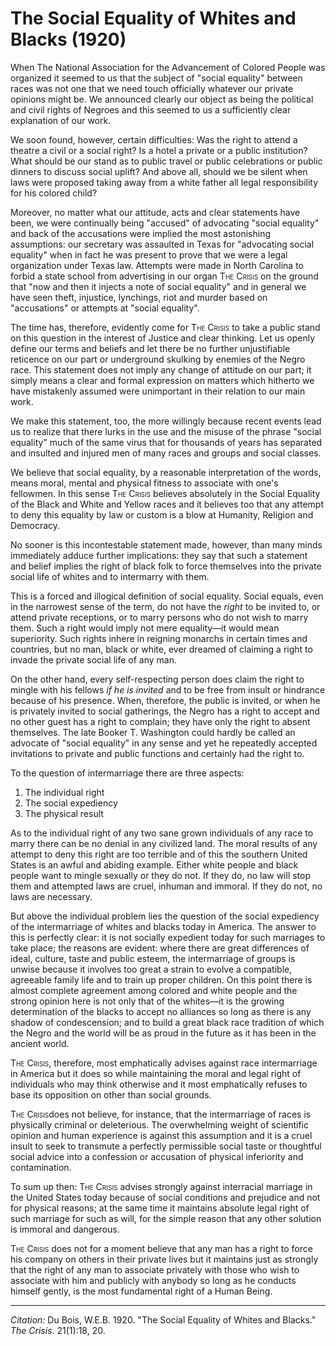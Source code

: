 <!--
title:   The Social Equality of Whites and Blacks
author:  Du Bois, W.E.B.
journal: The Crisis
year:    1920
volume:  21
issue:   1
pages:   18, 20
-->
# The Social Equality of Whites and Blacks (1920)

When The National Association for the Advancement of Colored People was organized it seemed to us that the subject of "social equality" between races was not one that we need touch officially whatever our private opinions might be. We announced clearly our object as being the political and civil rights of Negroes and this seemed to us a sufficiently clear explanation of our work.

We soon found, however, certain difficulties: Was the right to attend a theatre a civil or a social right? Is a hotel a private or a public institution? What should be our stand as to public travel or public celebrations or public dinners to discuss social uplift? And above all, should we be silent when laws were proposed taking away from a white father all legal responsibility for his colored child?

Moreover, no matter what our attitude, acts and clear statements have been, we were continually being "accused" of advocating "social equality" and back of the accusations were implied the most astonishing assumptions: our secretary was assaulted in Texas for "advocating social equality" when in fact he was present to prove that we were a legal organization under Texas law. Attempts were made in North Carolina to forbid a state school from advertising in our organ <span style="font-variant:small-caps;">The Crisis</span> on the ground that "now and then it injects a note of social equality" and in general we have seen theft, injustice, lynchings, riot and murder based on "accusations" or attempts at "social equality".

The time has, therefore, evidently come for <span style="font-variant:small-caps;">The Crisis</span> to take a public stand on this question in the interest of Justice and clear thinking. Let us openly define our terms and beliefs and let there be no further unjustifiable reticence on our part or underground skulking by enemies of the Negro race. This statement does not imply any change of attitude on our part; it simply means a clear and formal expression on matters which hitherto we have mistakenly assumed were unimportant in their relation to our main work.

We make this statement, too, the more willingly because recent events lead us to realize that there lurks in the use and the misuse of the phrase "social equality" much of the same virus that for thousands of years has separated and insulted and injured men of many races and groups and social classes.

We believe that social equality, by a reasonable interpretation of the words, means moral, mental and physical fitness to associate with one's fellowmen. In this sense <span style="font-variant:small-caps;">The Crisis</span> believes absolutely in the Social Equality of the Black and White and Yellow races and it believes too that any attempt to deny this equality by law or custom is a blow at Humanity, Religion and Democracy.

No sooner is this incontestable statement made, however, than many minds immediately adduce further implications: they say that such a statement and belief implies the right of black folk to force themselves into the private social life of whites and to intermarry with them.

This is a forced and illogical definition of social equality. Social equals, even in the narrowest sense of the term, do not have the *right* to be invited to, or attend private receptions, or to marry persons who do not wish to marry them. Such a right would imply not mere equality—it would mean superiority. Such rights inhere in reigning monarchs in certain times and countries, but no man, black or white, ever dreamed of claiming a right to invade the private social life of any man.

On the other hand, every self-respecting person does claim the right to mingle with his fellows *if he is invited* and to be free from insult or hindrance because of his presence. When, therefore, the public is invited, or when he is privately invited to social gatherings, the Negro has a right to accept and no other guest has a right to complain; they have only the right to absent themselves. The late Booker T. Washington could hardly be called an advocate of "social equality" in any sense and yet he repeatedly accepted invitations to private and public functions and certainly had the right to.

To the question of intermarriage there are three aspects:

1. The individual right
2. The social expediency
3. The physical result

As to the individual right of any two sane grown individuals of any race to marry there can be no denial in any civilized land. The moral results of any attempt to deny this right are too terrible and of this the southern United States is an awful and abiding example. Either white people and black people want to mingle sexually or they do not. If they do, no law will stop them and attempted laws are cruel, inhuman and immoral. If they do not, no laws are necessary.

But above the individual problem lies the question of the social expediency of the intermarriage of whites and blacks today in America. The answer to this is perfectly clear: it is not socially expedient today for such marriages to take place; the reasons are evident: where there are great differences of ideal, culture, taste and public esteem, the intermarriage of groups is unwise because it involves too great a strain to evolve a compatible, agreeable family life and to train up proper children. On this point there is almost complete agreement among colored and white people and the strong opinion here is not only that of the whites—it is the growing determination of the blacks to accept no alliances so long as there is any shadow of condescension; and to build a great black race tradition of which the Negro and the world will be as proud in the future as it has been in the ancient world.

<span style="font-variant:small-caps;">The Crisis</span>, therefore, most emphatically advises against race intermarriage in America but it does so while maintaining the moral and legal right of individuals who may think otherwise and it most emphatically refuses to base its opposition on other than social grounds.

<span style="font-variant:small-caps;">The Crisis</span>does not believe, for instance, that the intermarriage of races is physically criminal or deleterious. The overwhelming weight of scientific opinion and human experience is against this assumption and it is a cruel insult to seek to transmute a perfectly permissible social taste or thoughtful social advice into a confession or accusation of physical inferiority and contamination.

To sum up then: <span style="font-variant:small-caps;">The Crisis</span> advises strongly against interracial marriage in the United States today because of social conditions and prejudice and not for physical reasons; at the same time it maintains absolute legal right of such marriage for such as will, for the simple reason that any other solution is immoral and dangerous.

<span style="font-variant:small-caps;">The Crisis</span> does not for a moment believe that any man has a right to force his company on others in their private lives but it maintains just as strongly that the right of any man to associate privately with those who wish to associate with him and publicly with anybody so long as he conducts himself gently, is the most fundamental right of a Human Being.

______________

*Citation:* Du Bois, W.E.B. 1920. "The Social Equality of Whites and Blacks." *The Crisis*. 21(1):18, 20.
